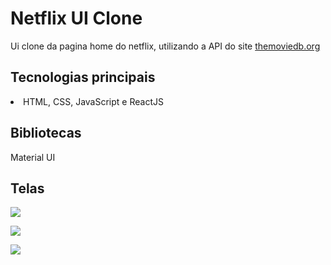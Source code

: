 # Netflix UI Clone

 Ui clone da pagina home do netflix, utilizando a API do site [themoviedb.org](https://www.themoviedb.org/documentation/api)



## Tecnologias principais

<li>HTML, CSS, JavaScript e ReactJS</li>



## Bibliotecas     

Material UI



## Telas

![](https://images2.imgbox.com/ef/bf/AkHRKZfS_o.jpg)

![](https://images2.imgbox.com/57/6e/haiT7XzY_o.jpg)

![](https://images2.imgbox.com/ed/70/mO8DatiU_o.jpg)











